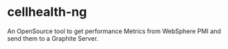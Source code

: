# cellhealth-ng
An OpenSource tool to get performance Metrics from WebSphere PMI and send them to a Graphite Server.

